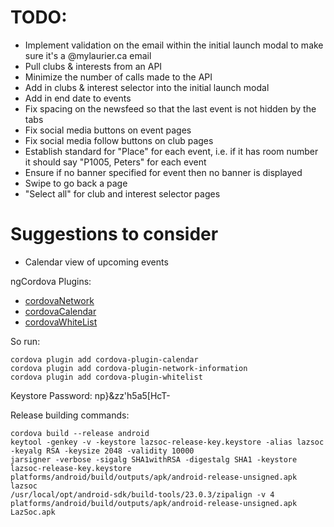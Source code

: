 # TODO:

- Implement validation on the email within the initial launch modal to make sure it's a @mylaurier.ca email
- Pull clubs & interests from an API
- Minimize the number of calls made to the API
- Add in clubs & interest selector into the initial launch modal
- Add in end date to events
- Fix spacing on the newsfeed so that the last event is not hidden by the tabs
- Fix social media buttons on event pages
- Fix social media follow buttons on club pages
- Establish standard for "Place" for each event, i.e. if it has room number it should say "P1005, Peters" for each event
- Ensure if no banner specified for event then no banner is displayed
- Swipe to go back a page
- "Select all" for club and interest selector pages


# Suggestions to consider
- Calendar view of upcoming events




ngCordova Plugins:

- [cordovaNetwork](http://ngcordova.com/docs/plugins/network/)
- [cordovaCalendar](http://ngcordova.com/docs/plugins/calendar/)
- [cordovaWhiteList](http://docs.ionic.io/docs/cordova-whitelist)

So run:

    cordova plugin add cordova-plugin-calendar
    cordova plugin add cordova-plugin-network-information
    cordova plugin add cordova-plugin-whitelist


Keystore Password: np}&zz'h5a5[HcT-

Release building commands:

    cordova build --release android
    keytool -genkey -v -keystore lazsoc-release-key.keystore -alias lazsoc -keyalg RSA -keysize 2048 -validity 10000
    jarsigner -verbose -sigalg SHA1withRSA -digestalg SHA1 -keystore lazsoc-release-key.keystore platforms/android/build/outputs/apk/android-release-unsigned.apk lazsoc
    /usr/local/opt/android-sdk/build-tools/23.0.3/zipalign -v 4 platforms/android/build/outputs/apk/android-release-unsigned.apk LazSoc.apk
